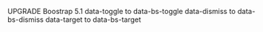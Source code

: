 ﻿UPGRADE Boostrap 5.1
data-toggle to data-bs-toggle
data-dismiss to data-bs-dismiss
data-target to data-bs-target